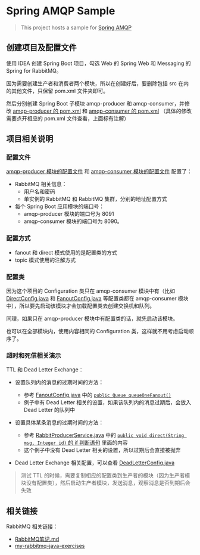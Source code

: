 # Spring AMQP Sample

> This project hosts a sample for [Spring AMQP](https://github.com/SpringSource/spring-amqp)

## 创建项目及配置文件

使用 IDEA 创建 Spring Boot 项目，勾选 Web 的 Spring Web 和 Messaging 的 Spring for RabbitMQ。

因为需要创建生产者和消费者两个模块，所以在创建好后，要删除包括 src 在内的其他文件，只保留 pom.xml 文件夹即可。

然后分别创建 Spring Boot 子模块 amqp-producer 和 amqp-consumer，并修改 [amqp-producer 的 pom.xml](./amqp-producer/pom.xml) 和 [amqp-consumer 的 pom.xml](./amqp-consumer/pom.xml) （具体的修改需要点开相应的 pom.xml 文件查看，上面标有注解）

## 项目相关说明

### 配置文件

[amqp-producer 模块的配置文件](./amqp-producer/src/main/resources/application.yml) 和 [amqp-consumer 模块的配置文件](./amqp-consumer/src/main/resources/application.yml)  配置了：

- RabbitMQ 相关信息：
	- 用户名和密码
	- 单实例的 RabbitMQ 和 RabbitMQ 集群，分别的地址配置方式
- 每个 Spring Boot 应用模块的端口号：
	- amqp-producer 模块的端口号为 8091
	- amqp-consumer 模块的端口号为 8090。

### 配置方式

- fanout 和 direct 模式使用的是配置类的方式
- topic 模式使用的注解方式

### 配置类

因为这个项目的 Configuration 类只在 amqp-consumer 模块中有（比如 [DirectConfig.java](./amqp-consumer/src/main/java/com/example/amqpconsumer/direct/DirectConfig.java) 和 [FanoutConfig.java](./amqp-consumer/src/main/java/com/example/amqpconsumer/fanout/FanoutConfig.java) 等配置类都在 amqp-consumer 模块中），所以要先启动该模块才会加载配置类去创建交换机和队列。

同理，如果只在 amqp-producer 模块中有配置类的话，就先启动该模块。

也可以在全部模块内，使用内容相同的 Configuration 类，这样就不用考虑启动顺序了。

### 超时和死信相关演示

TTL 和 Dead Letter Exchange：

- 设置队列内的消息的过期时间的方法：
	- 参考 [FanoutConfig.java](./amqp-consumer/src/main/java/com/example/amqpconsumer/fanout/FanoutConfig.java) 中的 [`public Queue queueOneFanout()`](https://github.com/LearnDifferent/spring-amqp-sample/blob/master/amqp-consumer/src/main/java/com/example/amqpconsumer/fanout/FanoutConfig.java#L32) 
	- 例子中有 Dead Letter 相关的设置，如果该队列内的消息过期后，会放入 Dead Letter 的队列中
- 设置具体某条消息的过期时间的方法：
	- 参考 [RabbitProducerService.java](./amqp-producer/src/main/java/com/example/amqpproducer/service/RabbitProducerService.java) 中的 [`public void direct(String msg, Integer id)` 的 if 判断语句](https://github.com/LearnDifferent/spring-amqp-sample/blob/master/amqp-producer/src/main/java/com/example/amqpproducer/service/RabbitProducerService.java#L33) 里面的内容
	- 这个例子中没有 Dead Letter 相关的设置，所以过期后会直接被抛弃

- Dead Letter Exchange 相关配置，可以查看 [DeadLetterConfig.java](./amqp-consumer/src/main/java/com/example/amqpconsumer/dlx/DeadLetterConfig.java)

> 测试 TTL 的时候，需要复制相应的配置类到生产者的模块（因为生产者模块没有配置类），然后启动生产者模块，发送消息，观察消息是否到期后会失效

## 相关链接

RabbitMQ 相关链接：

- [RabbitMQ笔记.md](https://github.com/LearnDifferent/my-notes/blob/master/RabbitMQ%E7%AC%94%E8%AE%B0.md)
- [my-rabbitmq-java-exercises](https://github.com/LearnDifferent/my-rabbitmq-java-exercises)
